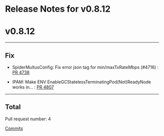 # Release Notes for v0.8.12


# v0.8.12

***

## Fix

* SpiderMultusConfig: Fix error json tag for min/maxTxRateMbps (#4716) : [PR 4738](https://github.com/spidernet-io/spiderpool/pull/4738)

* IPAM: Make ENV EnableGCStatelessTerminatingPod(Not)ReadyNode works in… : [PR 4807](https://github.com/spidernet-io/spiderpool/pull/4807)



***

## Total 

Pull request number: 4

[ Commits ](https://github.com/spidernet-io/spiderpool/compare/v0.8.11...v0.8.12)
